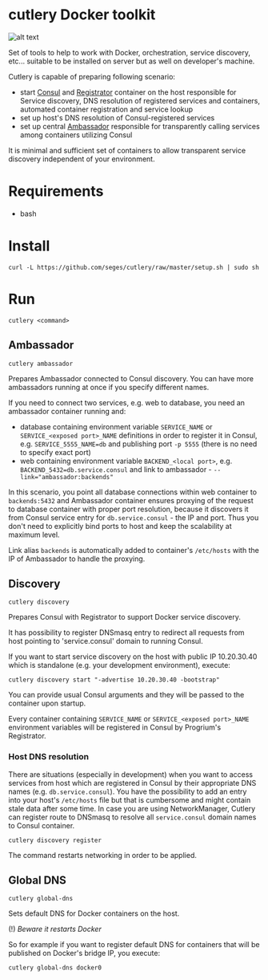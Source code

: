 # cutlery Docker toolkit

![alt text](http://seges.github.io/cutlery/images/logo.png "cutlery")

Set of tools to help to work with Docker, orchestration, service discovery, etc... suitable to be installed on server but as well on developer's machine.

Cutlery is capable of preparing following scenario:

* start [Consul](http://www.consul.io) and [Registrator](https://github.com/gliderlabs/registrator) container on the host responsible for Service discovery, DNS resolution of registered services and containers, automated container registration and service lookup
* set up host's DNS resolution of Consul-registered services
* set up central [Ambassador](https://github.com/progrium/ambassadord) responsible for transparently calling services among containers utilizing Consul

It is minimal and sufficient set of containers to allow transparent service discovery independent of your environment.

# Requirements

* bash

# Install

```
curl -L https://github.com/seges/cutlery/raw/master/setup.sh | sudo sh
```

# Run

```
cutlery <command>
```

## Ambassador

```
cutlery ambassador
```

Prepares Ambassador connected to Consul discovery. You can have more ambassadors running at once if you specify different names.

If you need to connect two services, e.g. web to database, you need an ambassador container running and:

* database containing environment variable ```SERVICE_NAME``` or ```SERVICE_<exposed port>_NAME``` definitions in order to register it in Consul, e.g. ```SERVICE_5555_NAME=db``` and publishing port ```-p 5555``` (there is no need to specify exact port)
* web containing environment variable ```BACKEND_<local port>```, e.g. ```BACKEND_5432=db.service.consul``` and link to ambassador - ```--link="ambassador:backends"```

In this scenario, you point all database connections within web container to ```backends:5432``` and Ambassador container ensures proxying of the request to database container with proper port resolution, because it discovers it from Consul service entry for ```db.service.consul``` - the IP and port. Thus you don't need to explicitly bind ports to host and keep the scalability at maximum level.

Link alias ```backends``` is automatically added to container's ```/etc/hosts``` with the IP of Ambassador to handle the proxying.

## Discovery

```
cutlery discovery
```

Prepares Consul with Registrator to support Docker service discovery. 

It has possibility to register DNSmasq entry to redirect all requests from host pointing to 'service.consul' domain to running Consul.

If you want to start service discovery on the host with public IP 10.20.30.40 which is standalone (e.g. your development environment), execute:

```
cutlery discovery start "-advertise 10.20.30.40 -bootstrap"
```

You can provide usual Consul arguments and they will be passed to the container upon startup.

Every container containing ```SERVICE_NAME``` or ```SERVICE_<exposed port>_NAME``` environment variables will be registered in Consul by Progrium's Registrator.

### Host DNS resolution

There are situations (especially in development) when you want to access services from host which are registered in Consul by their appropriate DNS names (e.g. ```db.service.consul```). You have the possibility to add an entry into your host's ```/etc/hosts``` file but that is cumbersome and might contain stale data after some time. In case you are using NetworkManager, Cutlery can register route to DNSmasq to resolve all ```service.consul``` domain names to Consul container.

```
cutlery discovery register
```

The command restarts networking in order to be applied.

## Global DNS

```
cutlery global-dns
```

Sets default DNS for Docker containers on the host.

(!) *Beware it restarts Docker*

So for example if you want to register default DNS for containers that will be published on Docker's bridge IP, you execute:

```
cutlery global-dns docker0
```

